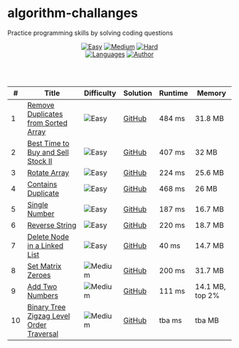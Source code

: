 # algorithm-challanges
Practice programming skills by solving coding questions




<div align="center">

[![Easy](https://img.shields.io/badge/Easy-7-5cb85c.svg?style=flat)]()
[![Medium](https://img.shields.io/badge/Medium-3-f0ad4e.svg?style=flat)]()
[![Hard](https://img.shields.io/badge/Hard-0-d9534f.svg?style=flat)]()
</br>
[![Languages](https://img.shields.io/badge/Languages-Python-red.svg?style=flat)]()
[![Author](https://img.shields.io/badge/Author-Ofir%20frd-blue.svg?style=flat)]()

</div>
</br>
</br>
<div align="center">
  
|  #    | Title                                                                            | Difficulty                                                           | Solution                                                  | Runtime   | Memory  |
|  ---- | -------------------------------------------------------------------------------- | -------------------------------------------------------------------- | --------------------------------------------------------- | --------- | ------- |
|   1   | [Remove Duplicates from Sorted Array](https://leetcode.com/problems/remove-duplicates-from-sorted-array/)                    | ![Easy](https://img.shields.io/badge/Easy-5cb85c.svg?style=flat)     | [GitHub](Remove_Duplicates_from_Sorted_Array.py)                        | 484 ms    | 31.8 MB |
|   2   | [Best Time to Buy and Sell Stock II](https://leetcode.com/problems/best-time-to-buy-and-sell-stock/)                    | ![Easy](https://img.shields.io/badge/Easy-5cb85c.svg?style=flat)     | [GitHub](Best_Time_to_Buy_and_Sell_Stock.ipynb)                        | 407 ms    | 32 MB |
|   3   | [Rotate Array](https://leetcode.com/problems/rotate-array/)                    | ![Easy](https://img.shields.io/badge/Easy-5cb85c.svg?style=flat)     | [GitHub](Rotate_Array.ipynb)                        | 224 ms    | 25.6 MB |
|   4   | [Contains Duplicate](https://leetcode.com/problems/contains-duplicate/)                    | ![Easy](https://img.shields.io/badge/Easy-5cb85c.svg?style=flat)     | [GitHub](Contains_Duplicate.ipynb)                        | 468 ms    | 26 MB |
|   5   | [Single Number](https://leetcode.com/problems/single-number/)                    | ![Easy](https://img.shields.io/badge/Easy-5cb85c.svg?style=flat)     | [GitHub](Single_Number.ipynb)                        | 187 ms    | 16.7 MB |
|   6   | [Reverse String](https://leetcode.com/problems/reverse-string/)                    | ![Easy](https://img.shields.io/badge/Easy-5cb85c.svg?style=flat)     | [GitHub](Reverse_String.py)                        | 220 ms    | 18.7 MB |
|   7   | [Delete Node in a Linked List](https://leetcode.com/problems/delete-node-in-a-linked-list/)                    | ![Easy](https://img.shields.io/badge/Easy-5cb85c.svg?style=flat)     | [GitHub](Delete_Node_in_a_Linked_List)                        | 40 ms    | 14.7 MB |
|   8   | [Set Matrix Zeroes](https://leetcode.com/problems/set-matrix-zeroes/)                    | ![Medium](https://img.shields.io/badge/Medium-f0ad4e.svg?style=flat)     | [GitHub](Set_Matrix_Zeroes.py)                        | 200 ms    | 31.7 MB |
|   9   | [Add Two Numbers](https://leetcode.com/problems/add-two-numbers/)                    | ![Medium](https://img.shields.io/badge/Medium-f0ad4e.svg?style=flat)     | [GitHub](Add_Two_Numbers.py)                        | 111 ms    | 14.1 MB, top 2% |
|   10   | [Binary Tree Zigzag Level Order Traversal](https://leetcode.com/problems/binary-tree-zigzag-level-order-traversal/)                    | ![Medium](https://img.shields.io/badge/Medium-f0ad4e.svg?style=flat)     | [GitHub](Binary_Tree_Zigzag_Level_Order_Traversal.py)                        | tba ms    | tba MB |
  
  
</div>
